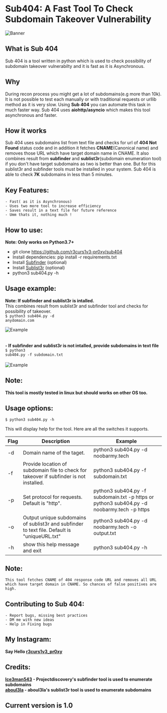 # Sub404: A Fast Tool To Check Subdomain Takeover Vulnerability
![Banner](https://github.com/r3curs1v3-pr0xy/sub404/blob/master/banner.png)

## What is Sub 404
Sub 404 is a tool written in python which is used to check possibility of subdomain takeover vulnerabilty and it is fast as it is Asynchronous.

## Why
During recon process you might get a lot of subdomains(e.g more than 10k). It is not possible to test each manually or with traditional requests or urllib method as it is very slow. Using <b>Sub 404</b> you can automate this task in much faster way. Sub 404 uses <b>aiohttp/asyncio</b> which makes this tool asynchronous and faster.

## How it works
Sub 404 uses subdomains list from text file and checks for url of <b>404 Not Found</b> status code and in addition it fetches <b>CNAME</b>(Canonical name) and removes those URL which have target domain name in CNAME. It also combines result from <b>subfinder</b> and <b>sublist3r</b>(subdomain enumeration tool) if you don't have target subdomains as two is better than one. But for this sublist3r and subfinder tools must be installed in your system. Sub 404 is able to check <b>7K</b> subdomains in less than 5 minutes.

## Key Features:
```
- Fast( as it is Asynchronous)
- Uses two more tool to increase efficiency
- Saves result in a text file for future reference
- Umm thats it, nothing much !
```
## How to use:
<b>Note: Only works on Python3.7+</b>

- git clone https://github.com/r3curs1v3-pr0xy/sub404
- Install dependencies: pip install -r requirements.txt
- Install [Subfinder](https://github.com/projectdiscovery/subfinder) (optional)
- Install [Sublist3r](https://github.com/aboul3la/Sublist3r) (optional)
- python3 sub404.py -h 

## Usage example:

<b>Note: If subfinder and sublist3r is intalled.</b><br>
This combines result from sublist3r and subfinder tool and checks for possibility of takeover.<br>
<code>$ python3 sub404.py -d anydomain.com</code>

![Example](https://github.com/r3curs1v3-pr0xy/sub404/blob/master/example1.png)
<br><br><br>
<b> - If subfinder and sublist3r is not intalled, provide subdomains in text file</b><br>
<code>$ python3 sub404.py -f subdomain.txt</code><br><br>
![Example](https://github.com/r3curs1v3-pr0xy/sub404/blob/master/example.png)
## Note:
<b>This tool is mostly tested in linux but should works on other OS too.</b>
## Usage options:
```
$ python3 sub404.py -h
```
This will display help for the tool. Here are all the switches it supports.


|Flag |                Description                                             |                       Example                            |
|-----|------------------------------------------------------------------------|----------------------------------------------------------|
|  -d  | Domain name of the taget.                                                | python3 sub404.py -d noobarmy.tech                      |
| -f   | Provide location of subdomain file to check for takeover if subfinder is not installed. | python3 sub404.py -f subdomain.txt|
| -p | Set protocol for requests. Default is "http".| python3 sub404.py -f subdomain.txt -p https or python3 sub404.py -d noobarmy.tech -p https|
| -o | Output unique subdomains of sublist3r and subfinder to text file. Default is "uniqueURL.txt" | python3 sub404.py -d noobarmy.tech -o output.txt|
| -h | show this help message and exit | python3 sub404.py -h|

## Note:
```
This tool fetches CNAME of 404 response code URL and removes all URL which have target domain in CNAME. So chances of false positives are high.
```

## Contributing to Sub 404:
```
- Report bugs, missing best practices
- DM me with new ideas
- Help in Fixing bugs
```
## My Instagram:
<b>Say Hello [r3curs1v3_pr0xy](https://www.instagram.com/r3curs1v3_pr0xy/)

## Credits:
[Ice3man543](https://github.com/Ice3man543) - Projectdiscovery's subfinder tool is used to enumerate subdomains<br>
[aboul3la](https://github.com/aboul3la) - aboul3la's sublist3r tool is used to enumerate subdomains

## Current version is 1.0
